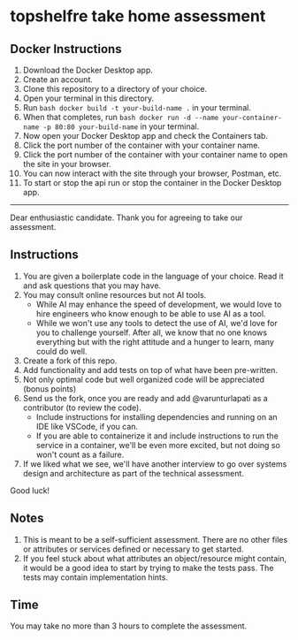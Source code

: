 # topshelfre take home assessment

## Docker Instructions
1. Download the Docker Desktop app.
2. Create an account.
3. Clone this repository to a directory of your choice.
4. Open your terminal in this directory.
5. Run ```bash docker build -t your-build-name .``` in your terminal.
6. When that completes, run ```bash docker run -d --name your-container-name -p 80:80 your-build-name``` in your terminal.
7. Now open your Docker Desktop app and check the Containers tab.
8. Click the port number of the container with your container name.
8. Click the port number of the container with your container name to open the site in your browser.
9. You can now interact with the site through your browser, Postman, etc.
10. To start or stop the api run or stop the container in the Docker Desktop app.


---


Dear enthusiastic candidate. Thank you for agreeing to take our assessment.

## Instructions
1. You are given a boilerplate code in the language of your choice. Read it and ask questions that you may have.
2. You may consult online resources but not AI tools.
   * While AI may enhance the speed of development, we would love to hire engineers who know enough to be able to use AI as a tool.
   * While we won't use any tools to detect the use of AI, we'd love for you to challenge yourself. After all, we know that no one knows everything but with the right attitude and a hunger to learn, many could do well.
4. Create a fork of this repo.
5. Add functionality and add tests on top of what have been pre-written.
6. Not only optimal code but well organized code will be appreciated (bonus points)
7. Send us the fork, once you are ready and add @varunturlapati as a contributor (to review the code).
   * Include instructions for installing dependencies and running on an IDE like VSCode, if you can.
   * If you are able to containerize it and include instructions to run the service in a container, we'll be even more excited, but not doing so won't count as a failure.
9. If we liked what we see, we'll have another interview to go over systems design and architecture as part of the technical assessment.

Good luck!

## Notes
1. This is meant to be a self-sufficient assessment. There are no other files or attributes or services defined or necessary to get started.
2. If you feel stuck about what attributes an object/resource might contain, it would be a good idea to start by trying to make the tests pass. The tests may contain implementation hints.


## Time
You may take no more than 3 hours to complete the assessment.
